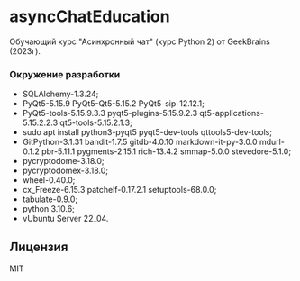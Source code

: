 # asyncChatEducation
Обучающий курс "Асинхронный чат" (курс Python 2) от GeekBrains (2023г).

### Окружение разработки
- SQLAlchemy-1.3.24;
- PyQt5-5.15.9   PyQt5-Qt5-5.15.2   PyQt5-sip-12.12.1;
- PyQt5-tools-5.15.9.3.3   pyqt5-plugins-5.15.9.2.3   qt5-applications-5.15.2.2.3   qt5-tools-5.15.2.1.3;
- sudo apt install python3-pyqt5 pyqt5-dev-tools qttools5-dev-tools;
- GitPython-3.1.31 bandit-1.7.5 gitdb-4.0.10 markdown-it-py-3.0.0 mdurl-0.1.2 pbr-5.11.1 pygments-2.15.1 rich-13.4.2 smmap-5.0.0 stevedore-5.1.0;
- pycryptodome-3.18.0;
- pycryptodomex-3.18.0;
- wheel-0.40.0;
- cx_Freeze-6.15.3 patchelf-0.17.2.1 setuptools-68.0.0;
- tabulate-0.9.0;
- python 3.10.6;
- vUbuntu Server 22_04.

## Лицензия
MIT
